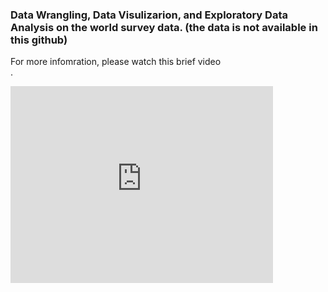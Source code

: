 ### Data Wrangling, Data Visulizarion, and Exploratory Data Analysis on the world survey data. (the data is not available in this github) <br>
For more infomration, please watch this brief video <br>.
<iframe src="https://www.youtube.com/watch?v=vNmEj_2aniE&t=3s&ab_channel=NiyoushaMshafie" width="420" height="315" frameborder="0">
</iframe>
